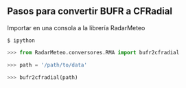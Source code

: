 ## Pasos para convertir BUFR a CFRadial

Importar en una consola a la librería RadarMeteo

```
$ ipython
```

```python
>>> from RadarMeteo.conversores.RMA import bufr2cfradial

>>> path = '/path/to/data'

>>> bufr2cfradial(path)
```
